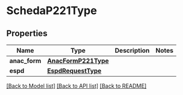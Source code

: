 # SchedaP221Type

## Properties
Name | Type | Description | Notes
------------ | ------------- | ------------- | -------------
**anac_form** | [**AnacFormP221Type**](AnacFormP221Type.md) |  | 
**espd** | [**EspdRequestType**](EspdRequestType.md) |  | 

[[Back to Model list]](../README.md#documentation-for-models) [[Back to API list]](../README.md#documentation-for-api-endpoints) [[Back to README]](../README.md)

